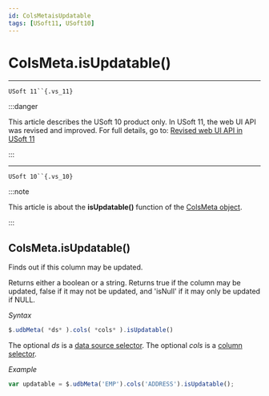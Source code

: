 ```yaml
---
id: ColsMetaisUpdatable
tags: [USoft11, USoft10]
---
```

# ColsMeta.isUpdatable()



----

`USoft 11``{.vs_11}`


:::danger

This article describes the USoft 10 product only.
In USoft 11, the web UI API was revised and improved. For full details, go to:
[Revised web UI API in USoft 11](/docs/Web_and_app_UIs/UDB_udb/Revised_web_UI_API_in_USoft_11.md)

:::

----

`USoft 10``{.vs_10}`


:::note

This article is about the **isUpdatable()** function of the [ColsMeta object](/docs/Web_and_app_UIs/UDB_ColsMeta).

:::

## **ColsMeta.isUpdatable()**

Finds out if this column may be updated.

Returns either a boolean or a string. Returns true if the column may be updated, false if it may not be updated, and 'isNull' if it may only be updated if NULL.

*Syntax*

```js
$.udbMeta( *ds* ).cols( *cols* ).isUpdatable()
```

The optional *ds* is a [data source selector](/docs/Web_and_app_UIs/UDB_DataSourceMetaContainer/UDB_DataSourceMetaContainer_object.md). The optional *cols* is a [column selector](/docs/Web_and_app_UIs/UDB_ColsMeta/UDB_ColsMeta_object.md).

*Example*

```js
var updatable = $.udbMeta('EMP').cols('ADDRESS').isUpdatable();
```

 